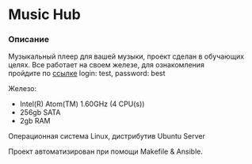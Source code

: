 # Music Hub

### Описание
Музыкальный плеер для вашей музыки, проект сделан в обучающих целях. Все работает на своем железе, для ознакомления  
пройдите по [ссылке](https://epichub.ru/) login: test, password: best  

Железо: 
- Intel(R) Atom(TM) 1.60GHz (4 CPU(s))
- 256gb SATA
- 2gb RAM

Операционная система Linux, дистрибутив Ubuntu Server  

Проект автоматизирован при помощи Makefile & Ansible.  